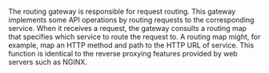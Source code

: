 The routing gateway is responsible for request routing. This gateway implements some API operations by routing requests to the corresponding service. When it receives a request, the gateway consults a routing map that specifies which service to route the request to. A routing map might, for example, map an HTTP method and path to the HTTP URL of service. This function is identical to the reverse proxying features provided by web servers such as NGINX.
